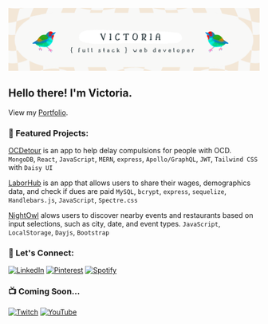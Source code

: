 ![headerimage](https://github.com/victoriamcn/victoriamcn/blob/main/vm%20(2).png?raw=true)

## Hello there! I'm Victoria.

View my [Portfolio](http://www.victoriamcodes.com/).

### :telescope: Featured Projects:
[OCDetour](https://ocdetour-4111fd1eff32.herokuapp.com/) is an app to help delay compulsions for people with OCD.
`MongoDB`, `React`, `JavaScript`, `MERN`, `express`, `Apollo/GraphQL`, `JWT`, `Tailwind CSS` with `Daisy UI`

[LaborHub](https://github.com/jsnicholas/LaborHub)  is an app that allows users to share their wages, demographics data, and check if dues are paid
`MySQL`, `bcrypt`, `express`, `sequelize`, `Handlebars.js`, `JavaScript`, `Spectre.css`

[NightOwl](https://victoriamcn.github.io/NightOwl/) alows users to discover nearby events and restaurants based on input selections, such as city, date, and event types.
`JavaScript`, `LocalStorage`, `Dayjs`, `Bootstrap`

### :milky_way: Let's Connect:
[![LinkedIn](https://img.shields.io/badge/linkedin-%230077B5.svg?style=for-the-badge&logo=linkedin&logoColor=white)](https://www.linkedin.com/in/victoria-mcnorrill/)
[![Pinterest](https://img.shields.io/badge/Pinterest-%23E60023.svg?style=for-the-badge&logo=Pinterest&logoColor=white)](https://www.pinterest.com/vmcnorrill/)
[![Spotify](https://img.shields.io/badge/Spotify-1ED760?style=for-the-badge&logo=spotify&logoColor=white)](https://open.spotify.com/playlist/7hiRnR4YEJSG3X2MyPvGL6?si=be9ee7f5841a41c2)

### :tv: Coming Soon...
[![Twitch](https://img.shields.io/badge/Twitch-%239146FF.svg?style=for-the-badge&logo=Twitch&logoColor=white)](https://www.twitch.tv/victoriacodes)
[![YouTube](https://img.shields.io/badge/YouTube-%23FF0000.svg?style=for-the-badge&logo=YouTube&logoColor=white)](https://www.youtube.com/@victoriacodes/featured)
